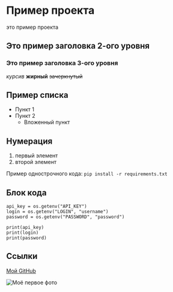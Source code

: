 # Пример проекта
это пример проекта

## Это пример заголовка 2-ого уровня
### Это пример заголовка 3-ого уровня

*курсив*
**жирный**
~~зачеркнутый~~

## Пример списка
- Пункт 1
- Пункт 2
    - Вложенный пункт

## Нумерация

1. первый элемент
2. второй элемент

Пример однострочного кода:  `pip install -r requirements.txt`

## Блок кода 

```
api_key = os.getenv("API_KEY")
login = os.getenv("LOGIN", "username")
password = os.getenv("PASSWORD", "password")

print(api_key)
print(login)
print(password)
```

## Ссылки

[Мой GitHub](https://github.com/Odissey197)

![Моё первое фото](https://static.vkusnyblog.com/full/uploads/2010/12/pancakes.jpg)